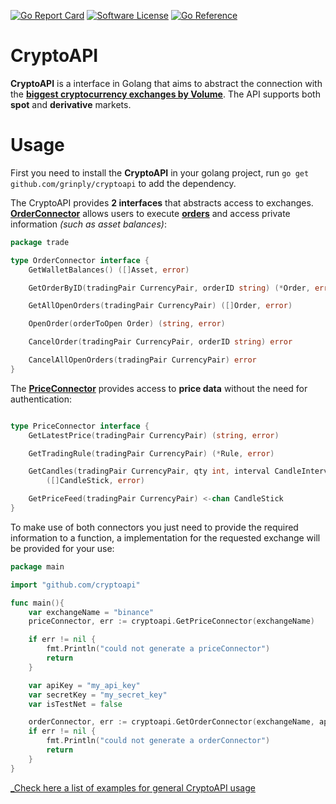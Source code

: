 [![Go Report Card](https://goreportcard.com/badge/github.com/grinply/universal-crypto-api?style=flat-square)](https://goreportcard.com/report/github.com/grinply/universal-crypto-api)
[![Software License](https://img.shields.io/badge/license-MIT-brightgreen.svg?style=flat-square)](/LICENSE.md)
[![Go Reference](https://pkg.go.dev/badge/github.com/grinply/cryptoapi.svg)](https://pkg.go.dev/github.com/victorl2/kate-backtester)
# CryptoAPI

**CryptoAPI** is a interface in Golang that aims to abstract the connection with the [**biggest cryptocurrency exchanges by Volume**](https://coinmarketcap.com/rankings/exchanges/). The API supports both **spot** and **derivative** markets. 



# Usage

First you need to install the **CryptoAPI** in your golang project, run `go get github.com/grinply/cryptoapi` to add the dependency.

The CryptoAPI provides **2 interfaces** that abstracts access to exchanges. [**OrderConnector**]((trade/order_connector.go)) allows users to execute [**orders**](https://www.tradingpedia.com/bitcoin-guide/what-types-of-orders-to-trade-bitcoin-on-crypto-exchanges-are-there/) and access private information _(such as asset balances)_:

```go
package trade

type OrderConnector interface {
	GetWalletBalances() ([]Asset, error)

	GetOrderByID(tradingPair CurrencyPair, orderID string) (*Order, error)

	GetAllOpenOrders(tradingPair CurrencyPair) ([]Order, error)

	OpenOrder(orderToOpen Order) (string, error)

	CancelOrder(tradingPair CurrencyPair, orderID string) error

	CancelAllOpenOrders(tradingPair CurrencyPair) error
}

```

The [**PriceConnector**](trade/price_connector.go) provides access to **price data** without the need for authentication:

```go

type PriceConnector interface {
	GetLatestPrice(tradingPair CurrencyPair) (string, error)

	GetTradingRule(tradingPair CurrencyPair) (*Rule, error)

	GetCandles(tradingPair CurrencyPair, qty int, interval CandleInterval) 
        ([]CandleStick, error)

	GetPriceFeed(tradingPair CurrencyPair) <-chan CandleStick
}
```

To make use of both connectors you just need to provide the required information to a function, a implementation for the requested exchange will be provided for your use:

```go
package main

import "github.com/cryptoapi"

func main(){
    var exchangeName = "binance"
    priceConnector, err := cryptoapi.GetPriceConnector(exchangeName)

    if err != nil {
        fmt.Println("could not generate a priceConnector")
        return
    }  

    var apiKey = "my_api_key"
    var secretKey = "my_secret_key"
    var isTestNet = false

    orderConnector, err := cryptoapi.GetOrderConnector(exchangeName, apiKey, secretKey, isTestNet) 
    if err != nil {
        fmt.Println("could not generate a orderConnector")
        return
    }
}
```

[_Check here a list of examples for general CryptoAPI usage]()

